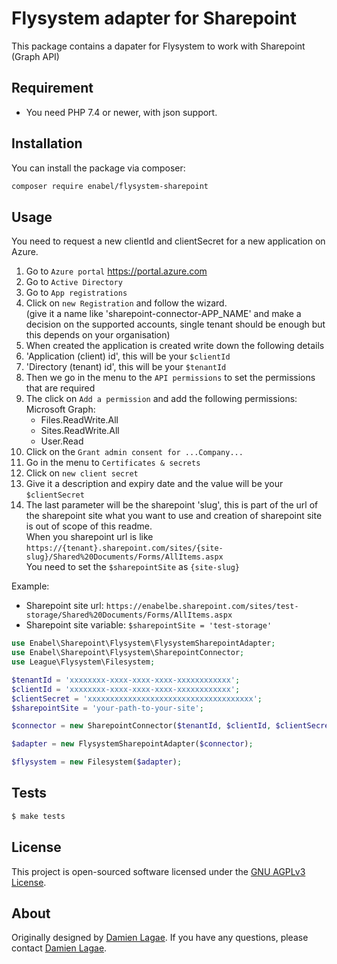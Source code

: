 # Flysystem adapter for Sharepoint

This package contains a dapater for Flysystem to work with Sharepoint (Graph API)

## Requirement
* You need PHP 7.4 or newer, with json support.

## Installation

You can install the package via composer:

``` bash
composer require enabel/flysystem-sharepoint
```

## Usage

You need to request a new clientId and clientSecret for a new application on Azure.

1. Go to `Azure portal` https://portal.azure.com
2. Go to `Active Directory`
3. Go to `App registrations`
4. Click on `new Registration` and follow the wizard.  
   (give it a name like 'sharepoint-connector-APP_NAME' and make a decision on the supported accounts, single tenant should be enough but this depends on your organisation)
5. When created the application is created write down the following details
6. 'Application (client) id', this will be your `$clientId`
7. 'Directory (tenant) id', this will be your `$tenantId`
8. Then we go in the menu to the `API permissions` to set the permissions that are required
9. The click on `Add a permission` and add the following permissions:  
   Microsoft Graph:
    - Files.ReadWrite.All
    - Sites.ReadWrite.All
    - User.Read
10. Click on the `Grant admin consent for ...Company...`
11. Go in the menu to `Certificates & secrets`
12. Click on `new client secret`
13. Give it a description and expiry date and the value will be your `$clientSecret`
14. The last parameter will be the sharepoint 'slug', this is part of the url of the sharepoint site what you want to use and creation of sharepoint site is out of scope of this readme.  
    When you sharepoint url is like `https://{tenant}.sharepoint.com/sites/{site-slug}/Shared%20Documents/Forms/AllItems.aspx`  
    You need to set the `$sharepointSite` as `{site-slug}`

Example:    
- Sharepoint site url: `https://enabelbe.sharepoint.com/sites/test-storage/Shared%20Documents/Forms/AllItems.aspx`
- Sharepoint site variable:  `$sharepointSite = 'test-storage'`


``` php
use Enabel\Sharepoint\Flysystem\FlysystemSharepointAdapter;
use Enabel\Sharepoint\Flysystem\SharepointConnector;
use League\Flysystem\Filesystem;

$tenantId = 'xxxxxxxx-xxxx-xxxx-xxxx-xxxxxxxxxxxx';
$clientId = 'xxxxxxxx-xxxx-xxxx-xxxx-xxxxxxxxxxxx';
$clientSecret = 'xxxxxxxxxxxxxxxxxxxxxxxxxxxxxxxxxxxxx';
$sharepointSite = 'your-path-to-your-site';

$connector = new SharepointConnector($tenantId, $clientId, $clientSecret, $sharepointSite);

$adapter = new FlysystemSharepointAdapter($connector);

$flysystem = new Filesystem($adapter);
```

## Tests

``` bash
$ make tests
```

## License

This project is open-sourced software licensed under the [GNU AGPLv3 License](LICENSE).

## About
Originally designed by [Damien Lagae][1]. If you have any questions, please contact [Damien Lagae][1].

[1]: damien.lagae@enabel.be
